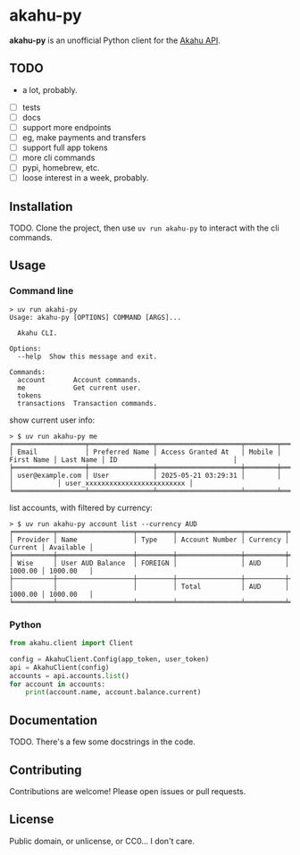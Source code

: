 # akahu-py

**akahu-py** is an unofficial Python client for the [Akahu API](https://developers.akahu.io/).

## TODO

- a lot, probably.
- [ ] tests
- [ ] docs
- [ ] support more endpoints
- [ ] eg, make payments and transfers
- [ ] support full app tokens
- [ ] more cli commands
- [ ] pypi, homebrew, etc.
- [ ] loose interest in a week, probably.

## Installation

TODO.
Clone the project, then use `uv run akahu-py` to interact with the cli commands.

## Usage

### Command line

```
> uv run akahi-py
Usage: akahu-py [OPTIONS] COMMAND [ARGS]...

  Akahu CLI.

Options:
  --help  Show this message and exit.

Commands:
  account       Account commands.
  me            Get current user.
  tokens
  transactions  Transaction commands.
```

show current user info:
```
> $ uv run akahu-py me
╒══════════════════╤════════════════╤═════════════════════╤════════╤════════════╤═══════════╤════════════════════════════════╕
│ Email            │ Preferred Name │ Access Granted At   │ Mobile │ First Name │ Last Name │ ID                             │
╞══════════════════╪════════════════╪═════════════════════╪════════╪════════════╪═══════════╪════════════════════════════════╡
│ user@example.com │ User           │ 2025-05-21 03:29:31 │        │            │           │ user_xxxxxxxxxxxxxxxxxxxxxxxxx │
╘══════════════════╧════════════════╧═════════════════════╧════════╧════════════╧═══════════╧════════════════════════════════╛
```

list accounts, with filtered by currency:
```
> $ uv run akahu-py account list --currency AUD
╒══════════╤═══════════════════╤═════════╤════════════════╤══════════╤═════════╤═══════════╕
│ Provider │ Name              │ Type    │ Account Number │ Currency │ Current │ Available │
╞══════════╪═══════════════════╪═════════╪════════════════╪══════════╪═════════╪═══════════╡
│ Wise     │ User AUD Balance  │ FOREIGN │                │ AUD      │ 1000.00 │ 1000.00   │
├──────────┼───────────────────┼─────────┼────────────────┼──────────┼─────────┼───────────┤
│          │                   │         │ Total          │ AUD      │ 1000.00 │ 1000.00   │
╘══════════╧═══════════════════╧═════════╧════════════════╧══════════╧═════════╧═══════════╛
```

### Python

```python
from akahu.client import Client

config = AkahuClient.Config(app_token, user_token)
api = AkahuClient(config)
accounts = api.accounts.list()
for account in accounts:
    print(account.name, account.balance.current)
```

## Documentation

TODO. There's a few some docstrings in the code.

## Contributing

Contributions are welcome! Please open issues or pull requests.

## License

Public domain, or unlicense, or CC0... I don't care.